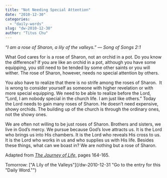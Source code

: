 ```yaml
---
title: "Not Needing Special Attention"
date: "2010-12-30"
categories: 
  - "daily-words"
slug: "dw-2010-12-30"
author: "Titus Chu"
---
```


_“I am a rose of Sharon, a lily of the valleys.” — Song of Songs 2:1_

What God cares for is a rose of Sharon, not an orchid in a pot. Do you know the difference? If you are like an orchid in a pot, although you have some equipping, you still need to be tended by some other saints or you will wither. The rose of Sharon, however, needs no special attention by others.

You also have to realize that there is no strife among the roses of Sharon.  It is wrong to consider yourself as someone with higher revelation or with more special equipping. We need to be able to realize before the Lord, “Lord, I am nobody special in the church life. I am just like others.” Today the Lord needs to gain many roses of Sharon. He doesn’t need expensive, showy orchids. The building up of the church is through the ordinary ones, not the showy ones.

We are often not willing to be just roses of Sharon. Brothers and sisters, we live in God’s mercy. We pursue because God’s love attracts us. It is the Lord who brings us into His chambers. It is the Lord who reveals His cross to us. It is the Lord who works in us and who supplies us with His life. Besides these things, what can we boast in? We are nothing but a rose of Sharon.

Adapted from _[The Journey of Life,](/book-journey "Go to the listing for this book.")_ pages 164-165.

Tomorrow: ["A Lily of the Valleys"](/dw-2010-12-31 "Go to the entry for this "Daily Word."")
